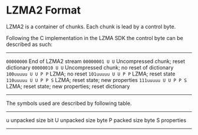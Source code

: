 # LZMA2 Format

LZMA2 is a container of chunks. Each chunk is lead by a control byte.

Following the C implementation in the LZMA SDK the control byte can be
described as such:

-------------------- ---------------------------------------------------
`00000000`           End of LZMA2 stream
`00000001 U U`       Uncompressed chunk; reset dictionary
`00000010 U U`       Uncompressed chunk; no reset of dictionary
`100uuuuu U U P P`   LZMA; no reset
`101uuuuu U U P P`   LZMA; reset state
`110uuuuu U U P P S` LZMA; reset state; new properties
`111uuuuu U U P P S` LZMA; reset state; new properties; reset dictionary
-------------------- ---------------------------------------------------

The symbols used are described by following table.

-- -------------------
 u unpacked size bit
 U unpacked size byte
 P packed size byte
 S properties
-- -------------------
